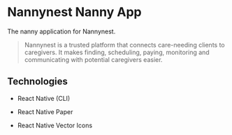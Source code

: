 # Nannynest Nanny App

The nanny application for Nannynest.

> Nannynest is a trusted platform that connects care-needing clients to caregivers. It makes finding, scheduling, paying, monitoring and communicating with potential caregivers easier.

## Technologies

- React Native (CLI)

- React Native Paper

- React Native Vector Icons
